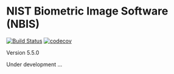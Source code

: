 # NIST Biometric Image Software (NBIS) 

[![Build Status](https://travis-ci.org/rruffer/nbis-sdk4j.svg?branch=master)](https://travis-ci.org/rruffer/nbis-sdk4j)
[![codecov](https://codecov.io/gh/rruffer/nbis-sdk4j/branch/master/graph/badge.svg)](https://codecov.io/gh/rruffer/nbis-sdk4j)

Version 5.5.0
 
Under development ...
